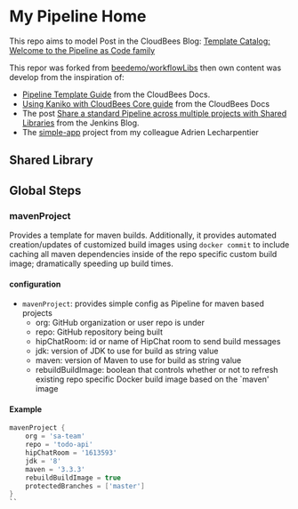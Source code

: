 # My Pipeline Home

This repo aims to model Post in the CloudBees Blog: [Template Catalog: Welcome to the Pipeline as Code family](https://www.cloudbees.com/blog)

This repor was forked from [beedemo/workflowLibs](https://github.com/beedemo/workflowLibs) then own content was develop from the inspiration of:

* [Pipeline Template Guide](https://docs.cloudbees.com/docs/admin-resources/latest/pipeline-templates-user-guide/) from the CloudBees Docs.
* [Using Kaniko with CloudBees Core guide](https://docs.cloudbees.com/docs/cloudbees-core/latest/cloud-admin-guide/using-kaniko) from the CloudBees Docs
* The post [Share a standard Pipeline across multiple projects with Shared Libraries](https://jenkins.io/blog/2017/10/02/pipeline-templates-with-shared-libraries/) from the Jenkins Blog.
* The [simple-app]() project from my colleague Adrien Lecharpentier

## Shared Library

## Global Steps

### mavenProject

Provides a template for maven builds. Additionally, it provides automated creation/updates of customized build images using `docker commit` to include caching all maven dependencies inside of the repo specific custom build image; dramatically speeding up build times.

#### configuration

* `mavenProject`: provides simple config as Pipeline for maven based projects
  * org: GitHub organization or user repo is under
  * repo: GitHub repository being built
  * hipChatRoom: id or name of HipChat room to send build messages
  * jdk: version of JDK to use for build as string value
  * maven: version of Maven to use for build as string value
  * rebuildBuildImage: boolean that controls whether or not to refresh existing repo specific Docker build image based on the `maven' image

#### Example

```groovy
mavenProject {
	org = 'sa-team'
	repo = 'todo-api'
	hipChatRoom = '1613593'
	jdk = '8'
	maven = '3.3.3'
	rebuildBuildImage = true
	protectedBranches = ['master']
}
``